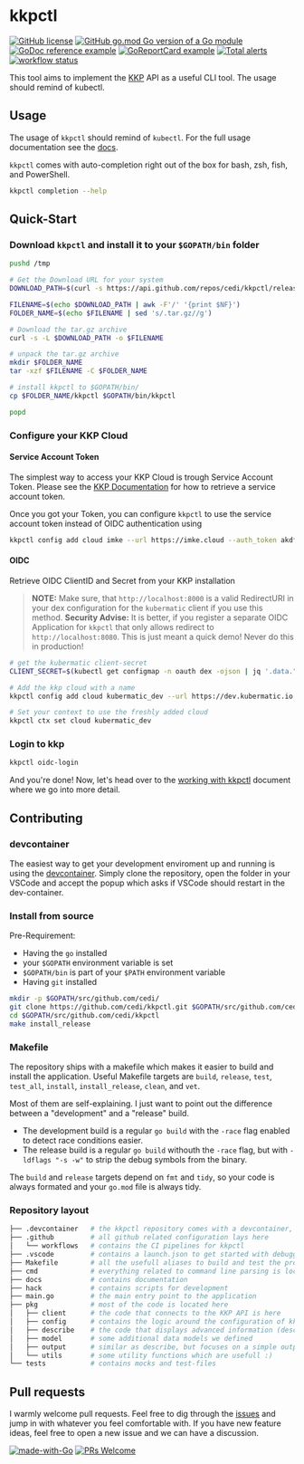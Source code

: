 # kkpctl

[![GitHub license](https://img.shields.io/github/license/cedi/kkpctl.svg)](https://github.com/cedi/kkpctl/blob/main/LICENSE)
[![GitHub go.mod Go version of a Go module](https://img.shields.io/github/go-mod/go-version/cedi/kkpctl.svg)](https://github.com/cedi/kkpctl)
[![GoDoc reference example](https://img.shields.io/badge/godoc-reference-blue.svg)](https://pkg.go.dev/github.com/cedi/kkpctl)
[![GoReportCard example](https://goreportcard.com/badge/github.com/cedi/kkpctl)](https://goreportcard.com/report/github.com/cedi/kkpctl)
[![Total alerts](https://img.shields.io/lgtm/alerts/g/cedi/kkpctl.svg?logo=lgtm&logoWidth=18)](https://lgtm.com/projects/g/cedi/kkpctl/alerts/)
[![workflow status](https://github.com/cedi/kkpctl/actions/workflows/go.yml/badge.svg)](https://github.com/cedi/kkpctl/actions)

This tool aims to implement the [KKP](https://github.com/kubermatic/kubermatic) API as a useful CLI tool.
The usage should remind of kubectl.

## Usage

The usage of `kkpctl` should remind of `kubectl`.
For the full usage documentation see the [docs](docs/).

`kkpctl` comes with auto-completion right out of the box for bash, zsh, fish, and PowerShell.

```bash
kkpctl completion --help
```

## Quick-Start

### Download `kkpctl` and install it to your `$GOPATH/bin` folder

```bash
pushd /tmp

# Get the Download URL for your system
DOWNLOAD_PATH=$(curl -s https://api.github.com/repos/cedi/kkpctl/releases/latest | jq -r ".assets[]?.browser_download_url" | grep --color=never --ignore-case $(uname -s) | grep --color=never $(uname -m | sed 's/x86_64/amd64/g'))

FILENAME=$(echo $DOWNLOAD_PATH | awk -F'/' '{print $NF}')
FOLDER_NAME=$(echo $FILENAME | sed 's/.tar.gz//g')

# Download the tar.gz archive
curl -s -L $DOWNLOAD_PATH -o $FILENAME

# unpack the tar.gz archive
mkdir $FOLDER_NAME
tar -xzf $FILENAME -C $FOLDER_NAME

# install kkpctl to $GOPATH/bin/
cp $FOLDER_NAME/kkpctl $GOPATH/bin/kkpctl

popd
```

### Configure your KKP Cloud

#### Service Account Token

The simplest way to access your KKP Cloud is trough Service Account Token.
Please see the [KKP Documentation](https://docs.kubermatic.com/kubermatic/v2.17/guides/service_account/using_service_account/) for how to retrieve a service account token.

Once you got your Token, you can configure `kkpctl` to use the service account token instead of OIDC authentication using

```bash
kkpctl config add cloud imke --url https://imke.cloud --auth_token akdfjhklqwerhli2uh=
```

#### OIDC

Retrieve OIDC ClientID and Secret from your KKP installation

> __NOTE:__ Make sure, that `http://localhost:8000` is a valid RedirectURI in your dex configuration for the `kubermatic` client if you use this method.
> __Security Advise:__ It is better, if you register a separate OIDC Application for `kkpctl` that only allows redirect to `http://localhost:8080`. This is just meant a quick demo! Never do this in production!

```bash
# get the kubermatic client-secret
CLIENT_SECRET=$(kubectl get configmap -n oauth dex -ojson | jq '.data."config.yaml"' --raw-output | yq eval --tojson | jq '.staticClients | [ .[] | select( .id | contains("kubermatic")) ] | .[].secret' --raw-output)

# Add the kkp cloud with a name
kkpctl config add cloud kubermatic_dev --url https://dev.kubermatic.io --client_id kubermatic --client_secret $CLIENT_SECRET

# Set your context to use the freshly added cloud
kkpctl ctx set cloud kubermatic_dev
```

### Login to kkp

```bash
kkpctl oidc-login
```

And you're done!
Now, let's head over to the [working with kkpctl](docs/working-with-kkpctl.md) document where we go into more detail.

## Contributing

### devcontainer

The easiest way to get your development enviroment up and running is using the [devcontainer](https://code.visualstudio.com/docs/remote/containers-tutorial).
Simply clone the repository, open the folder in your VSCode and accept the popup which asks if VSCode should restart in the dev-container.

### Install from source

Pre-Requirement:

* Having the `go` installed
* your `$GOPATH` environment variable is set
* `$GOPATH/bin` is part of your `$PATH` environment variable
* Having `git` installed

```bash
mkdir -p $GOPATH/src/github.com/cedi/
git clone https://github.com/cedi/kkpctl.git $GOPATH/src/github.com/cedi/kkpctl
cd $GOPATH/src/github.com/cedi/kkpctl
make install_release
```

### Makefile

The repository ships with a makefile which makes it easier to build and install the application.
Useful Makefile targets are `build`, `release`, `test`, `test_all`, `install`, `install_release`, `clean`, and `vet`.

Most of them are self-explaining. I just want to point out the difference between a "development" and a "release" build.

* The development build is a regular `go build` with the `-race` flag enabled to detect race conditions easier.
* The release build is a regular `go build` withouth the `-race` flag, but with `-ldflags "-s -w"` to strip the debug symbols from the binary.

The `build` and `release` targets depend on `fmt` and `tidy`, so your code is always formated and your `go.mod` file is always tidy.

### Repository layout

```bash
├── .devcontainer   # the kkpctl repository comes with a devcontainer, so you can easily get started using VSCode
├── .github         # all github related configuration lays here
│   └── workflows   # contains the CI pipelines for kkpctl
├── .vscode         # contains a launch.json to get started with debugging the code
├── Makefile        # all the usefull aliases to build and test the project
├── cmd             # everything related to command line parsing is located in here. This is where you probably wanna start looking at
├── docs            # contains documentation
├── hack            # contains scripts for development
├── main.go         # the main entry point to the application
├── pkg             # most of the code is located here
│   ├── client      # the code that connects to the KKP API is here
│   ├── config      # contains the logic around the configuration of kkpctl
│   ├── describe    # the code that displays advanced information (describe) of a KKP API object
│   ├── model       # some additional data models we defined
│   ├── output      # similar as describe, but focuses on a simple output of an object
│   └── utils       # some utility functions which are usefull :)
└── tests           # contains mocks and test-files

```

## Pull requests

I warmly welcome pull requests. Feel free to dig through the [issues](https://github.com/cedi/kkpctl/issues) and jump in with whatever you feel comfortable with.
If you have new feature ideas, feel free to open a new issue and we can have a discussion.

[![made-with-Go](https://img.shields.io/badge/Made%20with-Go-1f425f.svg)](http://golang.org)
[![PRs Welcome](https://img.shields.io/badge/PRs-welcome-brightgreen.svg?style=flat-square)](http://makeapullrequest.com)
